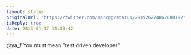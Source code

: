 ```yaml
---
layout: status
originalUrl: 'https://twitter.com/marcgg/status/291926274862088192'
isReply: true
date: 2013-01-17 15:13:42
---
```


@ya_f You must mean "test driven developer"
